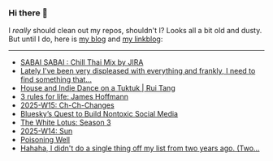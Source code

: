 ### Hi there 👋

I _really_ should clean out my repos, shouldn't I? Looks all a bit old and dusty. But until I do, here is [my blog](https://lostfocus.de/) and [my linkblog](https://dominikschwind.com/links):

--- 

<!-- POST-LIST:START -->
- [SABAI SABAI : Chill Thai Mix by JIRA](https://www.youtube.com/watch?v=RiKc3X3NY0k)
- [Lately I&#39;ve been very displeased with everything and frankly, I need to find something that…](https://lostfocus.de/2025/04/17/234532/)
- [House and Indie Dance on a Tuktuk | Rui Tang](https://www.youtube.com/watch?v=_PHmOG6hdwk)
- [3 rules for life: James Hoffmann](https://www.youtube.com/watch?v=72yeeuFjtSk)
- [2025-W15: Ch-Ch-Changes](https://lostfocus.de/2025/04/13/2025-w15-ch-ch-changes/)
- [Bluesky’s Quest to Build Nontoxic Social Media](https://www.newyorker.com/magazine/2025/04/14/blueskys-quest-to-build-nontoxic-social-media)
- [The White Lotus: Season 3](https://lostfocus.de/2025/04/07/the-white-lotus-season-3/)
- [2025-W14: Sun](https://lostfocus.de/2025/04/06/2025-w14-sun/)
- [Poisoning Well](https://heydonworks.com/article/poisoning-well/)
- [Hahaha, I didn&#39;t do a single thing off my list from two years ago. &lpar;Two…](https://lostfocus.de/2025/04/03/234492/)
<!-- POST-LIST:END -->

<!--
**lostfocus/lostfocus** is a ✨ _special_ ✨ repository because its `README.md` (this file) appears on your GitHub profile.

Here are some ideas to get you started:

- 🔭 I’m currently working on ...
- 🌱 I’m currently learning ...
- 👯 I’m looking to collaborate on ...
- 🤔 I’m looking for help with ...
- 💬 Ask me about ...
- 📫 How to reach me: ...
- 😄 Pronouns: ...
- ⚡ Fun fact: ...
-->
